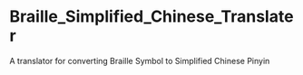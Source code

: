 # Braille_Simplified_Chinese_Translater
A translator for converting Braille Symbol to Simplified Chinese Pinyin
